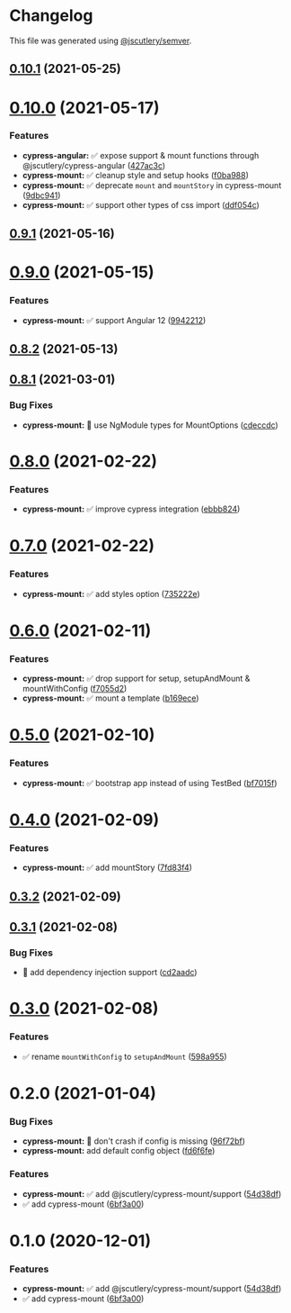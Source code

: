 # Changelog

This file was generated using [@jscutlery/semver](https://github.com/jscutlery/semver).

## [0.10.1](https://github.com/jscutlery/test-utils/compare/cypress-mount-0.10.0...cypress-mount-0.10.1) (2021-05-25)



# [0.10.0](https://github.com/jscutlery/test-utils/compare/cypress-mount-0.9.1...cypress-mount-0.10.0) (2021-05-17)


### Features

* **cypress-angular:** ✅ expose support & mount functions through @jscutlery/cypress-angular ([427ac3c](https://github.com/jscutlery/test-utils/commit/427ac3cdcb653a1cb7005bec822d304dc021b276))
* **cypress-mount:** ✅ cleanup style and setup hooks ([f0ba988](https://github.com/jscutlery/test-utils/commit/f0ba98841e69457d20ee6bd54b49ecc43add5b39))
* **cypress-mount:** ✅ deprecate `mount` and `mountStory` in cypress-mount ([9dbc941](https://github.com/jscutlery/test-utils/commit/9dbc941e738ee17ec8f5849ede54a14a298bf339))
* **cypress-mount:** ✅ support other types of css import ([ddf054c](https://github.com/jscutlery/test-utils/commit/ddf054c5b5d53089cc3979b536df7bb8f59ee160))



## [0.9.1](https://github.com/jscutlery/test-utils/compare/cypress-mount-0.9.0...cypress-mount-0.9.1) (2021-05-16)



# [0.9.0](https://github.com/jscutlery/test-utils/compare/cypress-mount-0.8.2...cypress-mount-0.9.0) (2021-05-15)


### Features

* **cypress-mount:** ✅ support Angular 12 ([9942212](https://github.com/jscutlery/test-utils/commit/99422127c3ed715447e21da4099f7011dad08c9b))



## [0.8.2](https://github.com/jscutlery/test-utils/compare/cypress-mount-0.8.1...cypress-mount-0.8.2) (2021-05-13)



## [0.8.1](https://github.com/jscutlery/test-utils/compare/cypress-mount-0.8.0...cypress-mount-0.8.1) (2021-03-01)


### Bug Fixes

* **cypress-mount:** 🐞 use NgModule types for MountOptions ([cdeccdc](https://github.com/jscutlery/test-utils/commit/cdeccdc9b30c4b3503c7a989929d577ee8e0add3))



# [0.8.0](https://github.com/jscutlery/test-utils/compare/cypress-mount-0.7.0...cypress-mount-0.8.0) (2021-02-22)


### Features

* **cypress-mount:** ✅ improve cypress integration ([ebbb824](https://github.com/jscutlery/test-utils/commit/ebbb824af830496ac35fe6139d6c658d37d86b04))



# [0.7.0](https://github.com/jscutlery/test-utils/compare/cypress-mount-0.6.0...cypress-mount-0.7.0) (2021-02-22)


### Features

* **cypress-mount:** ✅ add styles option ([735222e](https://github.com/jscutlery/test-utils/commit/735222e348e7ff9715de0c454756df6e069609d3))



# [0.6.0](https://github.com/jscutlery/test-utils/compare/cypress-mount-0.5.0...cypress-mount-0.6.0) (2021-02-11)


### Features

* **cypress-mount:** ✅ drop support for setup, setupAndMount & mountWithConfig ([f7055d2](https://github.com/jscutlery/test-utils/commit/f7055d2c6e72eac0856602f56a57a79b781d60aa))
* **cypress-mount:** ✅ mount a template ([b169ece](https://github.com/jscutlery/test-utils/commit/b169ece3995e115761ffaaa36e3be90049cd13f3))



# [0.5.0](https://github.com/jscutlery/test-utils/compare/cypress-mount-0.4.0...cypress-mount-0.5.0) (2021-02-10)


### Features

* **cypress-mount:** ✅ bootstrap app instead of using TestBed ([bf7015f](https://github.com/jscutlery/test-utils/commit/bf7015fc9a7c7006bda1aaa51cbbadc476e8628c))



# [0.4.0](https://github.com/jscutlery/test-utils/compare/cypress-mount-0.3.2...cypress-mount-0.4.0) (2021-02-09)


### Features

* **cypress-mount:** ✅ add mountStory ([7fd83f4](https://github.com/jscutlery/test-utils/commit/7fd83f4678cdc5355c357603388591a71ad14e33))



## [0.3.2](https://github.com/jscutlery/test-utils/compare/cypress-mount-0.3.1...cypress-mount-0.3.2) (2021-02-09)



## [0.3.1](https://github.com/jscutlery/test-utils/compare/cypress-mount-0.3.0...cypress-mount-0.3.1) (2021-02-08)


### Bug Fixes

* 🐞 add dependency injection support ([cd2aadc](https://github.com/jscutlery/test-utils/commit/cd2aadc645b3b4134752b6f32eb5db317de4780d))



# [0.3.0](https://github.com/jscutlery/test-utils/compare/cypress-mount-0.2.0...cypress-mount-0.3.0) (2021-02-08)


### Features

* ✅ rename `mountWithConfig` to `setupAndMount` ([598a955](https://github.com/jscutlery/test-utils/commit/598a95517119f8fcebf120527c4d5e50fad50f47))



# 0.2.0 (2021-01-04)


### Bug Fixes

* **cypress-mount:** 🐞 don't crash if config is missing ([96f72bf](https://github.com/jscutlery/test-utils/commit/96f72bf38b5993c1c28a62d5a5f2e2d9ff01f5f3))
* **cypress-mount:** add default config object ([fd6f6fe](https://github.com/jscutlery/test-utils/commit/fd6f6fe28e6ec103b840b1617bebce8b8e9ccc89))


### Features

* **cypress-mount:** ✅ add @jscutlery/cypress-mount/support ([54d38df](https://github.com/jscutlery/test-utils/commit/54d38dfd849afd9e93b388b0b2c009b7ad8e9879))
* ✅ add cypress-mount ([6bf3a00](https://github.com/jscutlery/test-utils/commit/6bf3a0058f80df76db5692393fdf7de1d714d852))



# 0.1.0 (2020-12-01)


### Features

* **cypress-mount:** ✅ add @jscutlery/cypress-mount/support ([54d38df](https://github.com/jscutlery/test-utils/commit/54d38dfd849afd9e93b388b0b2c009b7ad8e9879))
* ✅ add cypress-mount ([6bf3a00](https://github.com/jscutlery/test-utils/commit/6bf3a0058f80df76db5692393fdf7de1d714d852))
